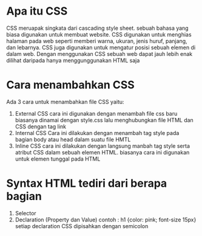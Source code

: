 # Apa itu CSS
CSS meruapak singkata dari cascading style sheet. sebuah bahasa yang biasa digunakan untuk membuat website. CSS digunakan untuk menghias halaman pada web seperti memberi warna, ukuran, jenis huruf, panjang, dan lebarnya. CSS juga digunakan untuk mengatur posisi sebuah elemen di dalam web. Dengan menggunakan CSS sebuah web dapat jauh lebih enak dilihat daripada hanya menggunggunakan HTML saja

# Cara menambahkan CSS
Ada 3 cara untuk menambahkan file CSS yaitu:

1. External CSS cara ini digunakan dengan menambah file css baru biasanya dinamai dengan style.css lalu menghubungkan file HTML dan CSS dengan tag link
2. Internal CSS Cara ini dilakukan dengan menambah tag style pada bagian body atau head dalam suatu file HMTL
3. Inline CSS cara ini dilakukan dengan langsung manbah tag style serta atribut CSS dalam sebuah elemen HTML. biasanya cara ini digunakan untuk elemen tunggal pada HTML

# Syntax HTML tediri dari berapa bagian
1. Selector
2. Declaration (Property dan Value) contoh : h1 {color: pink; font-size 15px} setiap declaration CSS dipisahkan dengan semicolon
